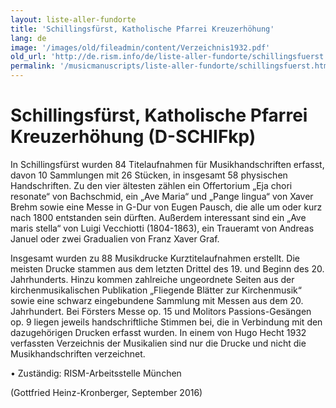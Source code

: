 ```yaml
---
layout: liste-aller-fundorte
title: 'Schillingsfürst, Katholische Pfarrei Kreuzerhöhung'
lang: de
image: '/images/old/fileadmin/content/Verzeichnis1932.pdf'
old_url: 'http://de.rism.info/de/liste-aller-fundorte/schillingsfuerst.html'
permalink: '/musicmanuscripts/liste-aller-fundorte/schillingsfuerst.html'
---
```



# Schillingsfürst, Katholische Pfarrei Kreuzerhöhung (D-SCHIFkp)

In Schillingsfürst wurden 84 Titelaufnahmen für Musikhandschriften erfasst, davon 10 Sammlungen mit 26 Stücken, in insgesamt 58 physischen Handschriften. Zu den vier ältesten zählen ein Offertorium „Eja chori resonate“ von Bachschmid, ein „Ave Maria“ und „Pange lingua“ von Xaver Brehm sowie eine Messe in G-Dur von Eugen Pausch, die alle um oder kurz nach 1800 entstanden sein dürften. Außerdem interessant sind ein „Ave maris stella“ von Luigi Vecchiotti (1804-1863), ein Traueramt von Andreas Januel oder zwei Gradualien von Franz Xaver Graf.

Insgesamt wurden zu 88 Musikdrucke Kurztitelaufnahmen erstellt. Die meisten Drucke stammen aus dem letzten Drittel des 19. und Beginn des 20. Jahrhunderts. Hinzu kommen zahlreiche ungeordnete Seiten aus der kirchenmusikalischen Publikation „Fliegende Blätter zur Kirchenmusik“ sowie eine schwarz eingebundene Sammlung mit Messen aus dem 20. Jahrhundert. Bei Försters Messe op. 15 und Molitors Passions-Gesängen op. 9 liegen jeweils handschriftliche Stimmen bei, die in Verbindung mit den dazugehörigen Drucken erfasst wurden. In einem von Hugo Hecht 1932 verfassten Verzeichnis der Musikalien sind nur die Drucke und nicht die Musikhandschriften verzeichnet.

• Zuständig: RISM-Arbeitsstelle München

(Gottfried Heinz-Kronberger, September 2016)

